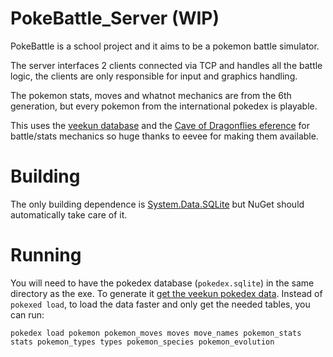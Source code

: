 # PokeBattle_Server (WIP)
PokeBattle is a school project and it aims to be a pokemon battle simulator.

The server interfaces 2 clients connected via TCP and handles all the battle logic, the clients are only responsible for input and graphics handling.

The pokemon stats, moves and whatnot mechanics are from the 6th generation, but every pokemon from the international pokedex is playable.

This uses the [veekun database](https://github.com/veekun/pokedex) and the [Cave of Dragonflies eference](http://www.dragonflycave.com/mechanics.aspx) for battle/stats mechanics so huge thanks to eevee for making them available.

# Building
The only building dependence is [System.Data.SQLite](https://system.data.sqlite.org) but NuGet should automatically take care of it.

# Running
You will need to have the pokedex database (`pokedex.sqlite`) in the same directory as the exe. To generate it [get the veekun pokedex data](https://github.com/veekun/pokedex/wiki/Getting-Data). Instead of `pokexed load`, to load the data faster and only get the needed tables, you can run:

`pokedex load pokemon pokemon_moves moves move_names pokemon_stats stats pokemon_types types pokemon_species pokemon_evolution`
